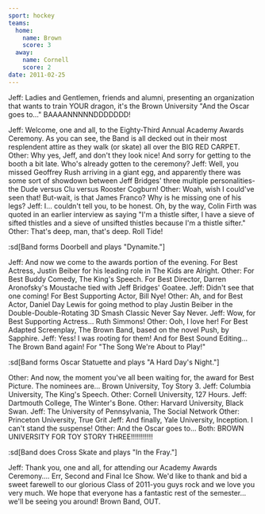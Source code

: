 ```yaml
---
sport: hockey
teams:
  home:
    name: Brown
    score: 3
  away:
    name: Cornell
    score: 2
date: 2011-02-25
---
```


Jeff: Ladies and Gentlemen, friends and alumni, presenting an organization that wants to train YOUR dragon, it's the Brown University "And the Oscar goes to…" BAAAANNNNNDDDDDDD!

Jeff: Welcome, one and all, to the Eighty-Third Annual Academy Awards Ceremony. As you can see, the Band is all decked out in their most resplendent attire as they walk (or skate) all over the BIG RED CARPET. Other: Why yes, Jeff, and don't they look nice! And sorry for getting to the booth a bit late. Who's already gotten to the ceremony? Jeff: Well, you missed Geoffrey Rush arriving in a giant egg, and apparently there was some sort of showdown between Jeff Bridges' three multiple personalities-the Dude versus Clu versus Rooster Cogburn! Other: Woah, wish I could've seen that! But-wait, is that James Franco? Why is he missing one of his legs? Jeff: I… couldn't tell you, to be honest. Oh, by the way, Colin Firth was quoted in an earlier interview as saying "I'm a thistle sifter, I have a sieve of sifted thistles and a sieve of unsifted thistles because I'm a thistle sifter." Other: That's deep, man, that's deep. Roll Tide!

:sd[Band forms Doorbell and plays "Dynamite."]

Jeff: And now we come to the awards portion of the evening. For Best Actress, Justin Beiber for his leading role in The Kids are Alright. Other: For Best Buddy Comedy, The King's Speech. For Best Director, Darren Aronofsky's Moustache tied with Jeff Bridges' Goatee. Jeff: Didn't see that one coming! For Best Supporting Actor, Bill Nye! Other: Ah, and for Best Actor, Daniel Day Lewis for going method to play Justin Beiber in the Double-Double-Rotating 3D Smash Classic Never Say Never. Jeff: Wow, for Best Supporting Actress… Ruth Simmons! Other: Ooh, I love her! For Best Adapted Screenplay, The Brown Band, based on the novel Push, by Sapphire. Jeff: Yess! I was rooting for them! And for Best Sound Editing… The Brown Band again! For "The Song We're About to Play!"

:sd[Band forms Oscar Statuette and plays "A Hard Day's Night."]

Other: And now, the moment you've all been waiting for, the award for Best Picture. The nominees are… Brown University, Toy Story 3. Jeff: Columbia University, The King's Speech. Other: Cornell University, 127 Hours. Jeff: Dartmouth College, The Winter's Bone. Other: Harvard University, Black Swan. Jeff: The University of Pennsylvania, The Social Network Other: Princeton University, True Grit Jeff: And finally, Yale University, Inception. I can't stand the suspense! Other: And the Oscar goes to… Both: BROWN UNIVERSITY FOR TOY STORY THREE!!!!!!!!!!!

:sd[Band does Cross Skate and plays "In the Fray."]

Jeff: Thank you, one and all, for attending our Academy Awards Ceremony…. Err, Second and Final Ice Show. We'd like to thank and bid a sweet farewell to our glorious Class of 2011-you guys rock and we love you very much. We hope that everyone has a fantastic rest of the semester… we'll be seeing you around! Brown Band, OUT.
